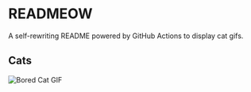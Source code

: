 # READMEOW

A self-rewriting README powered by GitHub Actions to display cat gifs.

## Cats

![Bored Cat GIF](https://media0.giphy.com/media/mlvseq9yvZhba/200.gif?cid=9acd02daoxpjxswddkpt4zcerihjkdc2jefkedizc4h6u69q&ep=v1_gifs_search&rid=200.gif&ct=g)
